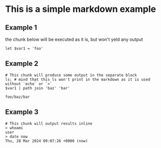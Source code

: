 # This is a simple markdown example

## Example 1

the chunk below will be executed as it is, but won't yeld any output

```nu
let $var1 = 'foo'
```

## Example 2

```nu
# This chunk will produce some output in the separate block
ls; # mind that this ls won't print in the markdown as it is used without `echo` or `>`
$var1 | path join 'baz' 'bar'
```
```numd-output
foo/baz/bar
```

## Example 3

```nu
# This chunk will output results inline
> whoami
user
> date now
Thu, 28 Mar 2024 09:07:26 +0000 (now)
```
